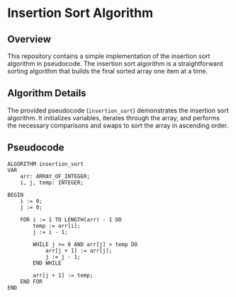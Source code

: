 # Insertion Sort Algorithm

## Overview

This repository contains a simple implementation of the insertion sort algorithm in pseudocode. The insertion sort algorithm is a straightforward sorting algorithm that builds the final sorted array one item at a time.

## Algorithm Details

The provided pseudocode (`insertion_sort`) demonstrates the insertion sort algorithm. It initializes variables, iterates through the array, and performs the necessary comparisons and swaps to sort the array in ascending order.

## Pseudocode

```plaintext
ALGORITHM insertion_sort
VAR
    arr: ARRAY_OF_INTEGER;
    i, j, temp: INTEGER;

BEGIN
    i := 0;
    j := 0;

    FOR i := 1 TO LENGTH(arr) - 1 DO
        temp := arr[i];
        j := i - 1;

        WHILE j >= 0 AND arr[j] > temp DO
            arr[j + 1] := arr[j];
            j := j - 1;
        END WHILE

        arr[j + 1] := temp;
    END FOR
END
